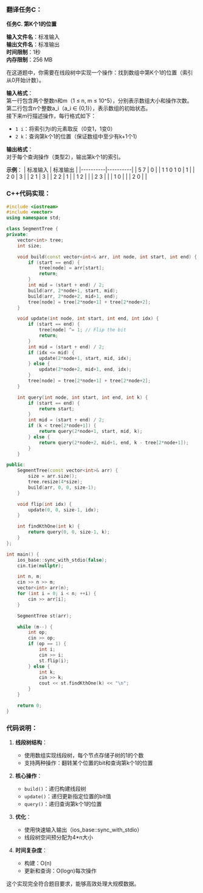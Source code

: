 ### 翻译任务C：
**任务C. 第K个1的位置**

**输入文件名**：标准输入  
**输出文件名**：标准输出  
**时间限制**：1秒  
**内存限制**：256 MB  

在这道题中，你需要在线段树中实现一个操作：找到数组中第K个1的位置（索引从0开始计数）。

**输入格式**：  
第一行包含两个整数n和m（1 ≤ n, m ≤ 10^5），分别表示数组大小和操作次数。  
第二行包含n个整数a_i（a_i ∈ {0,1}），表示数组的初始状态。  
接下来m行描述操作，每行格式如下：  
- `1 i`：将索引为i的元素取反（0变1，1变0）  
- `2 k`：查询第k个1的位置（保证数组中至少有k+1个1）

**输出格式**：  
对于每个查询操作（类型2），输出第k个1的索引。

**示例**：
| 标准输入 | 标准输出 |
|----------|----------|
| 5 7      | 0        |
| 1 1 0 1 0 | 1        |
| 2 0      | 3        |
| 2 1      | 3        |
| 2 2      | 1        |
| 1 2      |          |
| 2 3      |          |
| 1 0      |          |
| 2 0      |          |

### C++代码实现：
```cpp
#include <iostream>
#include <vector>
using namespace std;

class SegmentTree {
private:
    vector<int> tree;
    int size;

    void build(const vector<int>& arr, int node, int start, int end) {
        if (start == end) {
            tree[node] = arr[start];
            return;
        }
        int mid = (start + end) / 2;
        build(arr, 2*node+1, start, mid);
        build(arr, 2*node+2, mid+1, end);
        tree[node] = tree[2*node+1] + tree[2*node+2];
    }

    void update(int node, int start, int end, int idx) {
        if (start == end) {
            tree[node] ^= 1; // Flip the bit
            return;
        }
        int mid = (start + end) / 2;
        if (idx <= mid) {
            update(2*node+1, start, mid, idx);
        } else {
            update(2*node+2, mid+1, end, idx);
        }
        tree[node] = tree[2*node+1] + tree[2*node+2];
    }

    int query(int node, int start, int end, int k) {
        if (start == end) {
            return start;
        }
        int mid = (start + end) / 2;
        if (k < tree[2*node+1]) {
            return query(2*node+1, start, mid, k);
        } else {
            return query(2*node+2, mid+1, end, k - tree[2*node+1]);
        }
    }

public:
    SegmentTree(const vector<int>& arr) {
        size = arr.size();
        tree.resize(4*size);
        build(arr, 0, 0, size-1);
    }

    void flip(int idx) {
        update(0, 0, size-1, idx);
    }

    int findKthOne(int k) {
        return query(0, 0, size-1, k);
    }
};

int main() {
    ios_base::sync_with_stdio(false);
    cin.tie(nullptr);

    int n, m;
    cin >> n >> m;
    vector<int> arr(n);
    for (int i = 0; i < n; ++i) {
        cin >> arr[i];
    }

    SegmentTree st(arr);

    while (m--) {
        int op;
        cin >> op;
        if (op == 1) {
            int i;
            cin >> i;
            st.flip(i);
        } else {
            int k;
            cin >> k;
            cout << st.findKthOne(k) << "\n";
        }
    }

    return 0;
}
```

### 代码说明：
1. **线段树结构**：
   - 使用数组实现线段树，每个节点存储子树的1的个数
   - 支持两种操作：翻转某个位置的bit和查询第k个1的位置

2. **核心操作**：
   - `build()`：递归构建线段树
   - `update()`：递归更新指定位置的bit值
   - `query()`：递归查询第k个1的位置

3. **优化**：
   - 使用快速输入输出（ios_base::sync_with_stdio）
   - 线段树空间预分配为4*n大小

4. **时间复杂度**：
   - 构建：O(n)
   - 更新和查询：O(logn)每次操作

这个实现完全符合题目要求，能够高效处理大规模数据。
